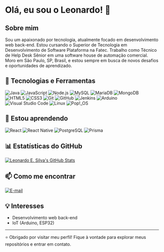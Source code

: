 # Olá, eu sou o Leonardo! 👋

## Sobre mim
Sou um apaixonado por tecnologia, atualmente focado em desenvolvimento web back-end. 
Estou cursando o Superior de Tecnologia em Desenvolvimento de Software Plataforma na Fatec.
Trabalho como Técnico de Help Desk Sênior em uma software house de automação comercial.
Moro em São Paulo, SP, Brasil, e estou sempre em busca de novos desafios e oportunidades de aprendizado.

## 🚀 Tecnologias e Ferramentas
![Java](https://img.shields.io/badge/-Java-000000?logo=openjdk&logoColor=white)
![JavaScript](https://img.shields.io/badge/-JavaScript-F7DF1E?logo=javascript&logoColor=black&logoSize=auto)
![Node.js](https://img.shields.io/badge/-Node.js-339933?logo=node.js&logoColor=white&logoSize=auto)
![MySQL](https://img.shields.io/badge/-MySQL-4479A1?logo=mysql&logoColor=white&logoSize=auto)
![MariaDB](https://img.shields.io/badge/-MariaDB-003545?logo=mariadb&logoColor=white&logoSize=auto)
![MongoDB](https://img.shields.io/badge/-MongoDB-47A248?logo=mongodb&logoColor=white)
![HTML5](https://img.shields.io/badge/-HTML5-E34F26?logo=html5&logoColor=white&logoSize=auto)
![CSS3](https://img.shields.io/badge/-CSS3-1572B6?logo=css3&logoColor=white&logoSize=auto)
![Git](https://img.shields.io/badge/-Git-F05032?logo=git&logoColor=white&logoSize=auto)
![GitHub](https://img.shields.io/badge/-GitHub-181717?logo=github&logoColor=white&logoSize=auto)
![Jenkins](https://img.shields.io/badge/Jenkins-D24939?logo=jenkins&logoColor=white)
![Arduino](https://img.shields.io/badge/-Arduino-00878F?logo=arduino&logoColor=white&logoSize=auto)
![Visual Studio Code](https://img.shields.io/badge/-Visual%20Studio%20Code-0078D7?logo=visual-studio-code&logoColor=white&logoSize=auto)
![Linux](https://img.shields.io/badge/-Linux-FCC624?logo=linux&logoColor=black&logoSize=auto)
![Pop!\_OS](https://img.shields.io/badge/-Pop!_OS-48B9C7?logo=Pop!_OS&logoColor=white&logoSize=auto)

## 📘 Estou aprendendo
![React](https://img.shields.io/badge/-React-61DAFB?logo=react&logoColor=white&logoSize=auto)
![React Native](https://img.shields.io/badge/React_Native-%2320232a.svg?logo=react&logoColor=%2361DAFB)
![PostgreSQL](https://img.shields.io/badge/-PostgreSQL-4169E1?logo=postgresql&logoColor=white)
![Prisma](https://img.shields.io/badge/-Prisma-2D3748?logo=prisma&logoColor=white)

## 📊 Estatísticas do GitHub
[![Leonardo E. Silva's GitHub Stats](https://github-readme-stats.vercel.app/api?username=leoesilva&count_private=true&show_icons=true&theme=github_dark&hide_border=true)](https://github.com/anuraghazra/github-readme-stats)

## 📫 Como me encontrar
[![E-mail](https://img.shields.io/badge/-contato@leoesilva.dev-D14836?style=social&logo=gmail&logoSize=auto&link=mailto:contato@leoesilva.dev)](mailto:contato@leoesilva.dev)


## 💡 Interesses
- Desenvolvimento web back-end
- IoT (Arduino, ESP32)
---

⭐️ Obrigado por visitar meu perfil! Fique à vontade para explorar meus repositórios e entrar em contato.
